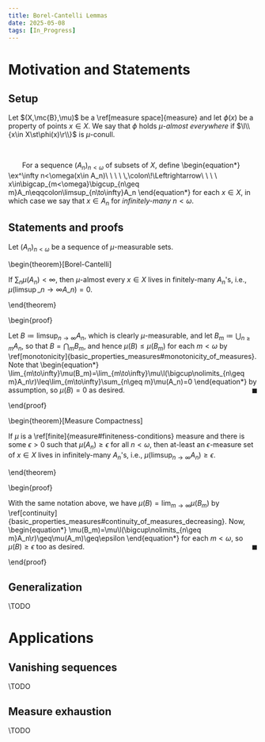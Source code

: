 ```yaml
---
title: Borel-Cantelli Lemmas
date: 2025-05-08
tags: [In_Progress]
---
```


# Motivation and Statements

## Setup

Let $(X,\mc{B},\mu)$ be a \ref[measure space]{measure} and let $\phi(x)$ be a property of points $x\in X$. We say that $\phi$ holds _$\mu$-almost everywhere_ if $\l\\{x\in X\st\phi(x)\r\\}$ is $\mu$-conull.

<br>

&emsp;&emsp;For a sequence $(A_n)_{n<\omega}$ of subsets of $X$, define
\begin{equation*}
    \ex^\infty n<\omega(x\in A\_n)\ \ \ \ \\,\colon\\!\Leftrightarrow\ \ \ \ x\in\bigcap\_{m<\omega}\bigcup\_{n\geq m}A\_n\eqqcolon\limsup\_{n\to\infty}A\_n
\end{equation*}
for each $x\in X$, in which case we say that $x\in A_n$ for _infinitely-many_ $n<\omega$.

## Statements and proofs

Let $(A_n)_{n<\omega}$ be a sequence of $\mu$-measurable sets.

\begin{theorem}[Borel-Cantelli]

If $\sum_n\mu(A_n)<\infty$, then $\mu$-almost every $x\in X$ lives in finitely-many $A_n$'s, i.e., $\mu(\limsup\_{n\to\infty}A\_n)=0$.

\end{theorem}

\begin{proof}

Let $B\coloneqq\limsup_{n\to\infty}A_n$, which is clearly $\mu$-measurable, and let $B_m\coloneqq\bigcup_{n\geq m}A_n$, so that $B=\bigcap_mB_m$, and hence $\mu(B)\leq\mu(B_m)$ for each $m<\omega$ by \ref[monotonicity]{basic_properties_measures#monotonicity_of_measures}. Note that
\begin{equation*}
    \lim\_{m\to\infty}\mu(B\_m)=\lim\_{m\to\infty}\mu\l(\bigcup\nolimits\_{n\geq m}A\_n\r)\leq\lim\_{m\to\infty}\sum\_{n\geq m}\mu(A\_n)=0
\end{equation*}
by assumption, so $\mu(B)=0$ as desired.<span style="float:right;">$\blacksquare$</span>

\end{proof}

\begin{theorem}[Measure Compactness]

If $\mu$ is a \ref[finite]{measure#finiteness-conditions} measure and there is some $\epsilon>0$ such that $\mu(A_n)\geq\epsilon$ for all $n<\omega$, then at-least an $\epsilon$-measure set of $x\in X$ lives in infinitely-many $A_n$'s, i.e., $\mu(\limsup_{n\to\infty}A_n)\geq\epsilon$.

\end{theorem}

\begin{proof}

With the same notation above, we have $\mu(B)=\lim_{m\to\infty}\mu(B_m)$ by \ref[continuity]{basic_properties_measures#continuity_of_measures_decreasing}. Now,
\begin{equation*}
    \mu(B_m)=\mu\l(\bigcup\nolimits_{n\geq m}A_n\r)\geq\mu(A_m)\geq\epsilon
\end{equation*}
for each $m<\omega$, so $\mu(B)\geq\epsilon$ too as desired.<span style="float:right;">$\blacksquare$</span>

\end{proof}

## Generalization

\TODO

# Applications

## Vanishing sequences

\TODO

## Measure exhaustion

\TODO
